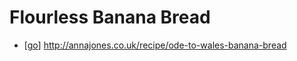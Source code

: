 # Flourless Banana Bread

- [[go]] http://annajones.co.uk/recipe/ode-to-wales-banana-bread


[//begin]: # "Autogenerated link references for markdown compatibility"
[go]: go "Go"
[//end]: # "Autogenerated link references"